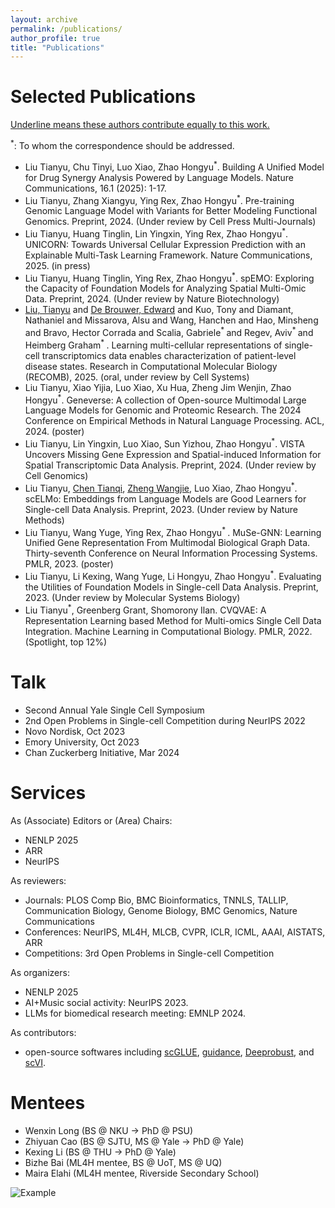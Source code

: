 ```yaml
---
layout: archive
permalink: /publications/
author_profile: true
title: "Publications"
---
```


# Selected Publications

<u>Underline means these authors contribute equally to this work.</u> 

<sup>*</sup>: To whom the correspondence should be addressed.
* Liu Tianyu, Chu Tinyi, Luo Xiao, Zhao Hongyu<sup>*</sup>. Building A Unified Model for Drug Synergy Analysis Powered by Language Models. Nature Communications, 16.1 (2025): 1-17.
* Liu Tianyu, Zhang Xiangyu, Ying Rex, Zhao Hongyu<sup>*</sup>. Pre-training Genomic Language Model with Variants for Better Modeling Functional Genomics. Preprint, 2024. (Under review by Cell Press Multi-Journals)
* Liu Tianyu, Huang Tinglin, Lin Yingxin, Ying Rex, Zhao Hongyu<sup>*</sup>. UNICORN: Towards Universal Cellular Expression Prediction with an Explainable Multi-Task Learning Framework. Nature Communications, 2025. (in press)
* Liu Tianyu, Huang Tinglin, Ying Rex, Zhao Hongyu<sup>*</sup>. spEMO: Exploring the Capacity of Foundation Models for Analyzing Spatial Multi-Omic Data. Preprint, 2024. (Under review by Nature Biotechnology)
* <u>Liu, Tianyu</u> and <u>De Brouwer, Edward</u> and Kuo, Tony and Diamant, Nathaniel and Missarova, Alsu and Wang, Hanchen and Hao, Minsheng and Bravo, Hector Corrada and Scalia, Gabriele<sup>* </sup> and Regev, Aviv<sup>* </sup> and Heimberg Graham<sup>* </sup>. Learning multi-cellular representations of single-cell transcriptomics data enables characterization of patient-level disease states. Research in Computational Molecular Biology (RECOMB), 2025. (oral, under review by Cell Systems)
* Liu Tianyu, Xiao Yijia, Luo Xiao, Xu Hua, Zheng Jim Wenjin, Zhao Hongyu<sup>*</sup>. Geneverse: A collection of Open-source Multimodal Large Language Models for Genomic and Proteomic Research. The 2024 Conference on Empirical Methods in Natural Language Processing. ACL, 2024. (poster)
* Liu Tianyu, Lin Yingxin, Luo Xiao, Sun Yizhou, Zhao Hongyu<sup>*</sup>. VISTA Uncovers Missing Gene Expression and Spatial-induced Information for Spatial Transcriptomic Data Analysis. Preprint, 2024. (Under review by Cell Genomics)
* Liu Tianyu, <u>Chen Tianqi</u>, <u>Zheng Wangjie</u>, Luo Xiao, Zhao Hongyu<sup>*</sup>. scELMo: Embeddings from Language Models are Good Learners for Single-cell Data Analysis. Preprint, 2023. (Under review by Nature Methods)
* Liu Tianyu, Wang Yuge, Ying Rex, Zhao Hongyu<sup>* </sup>. MuSe-GNN: Learning Unified Gene Representation From Multimodal Biological Graph Data. Thirty-seventh Conference on Neural Information Processing Systems. PMLR, 2023. (poster)
* Liu Tianyu, Li Kexing, Wang Yuge, Li Hongyu, Zhao Hongyu<sup>*</sup>. Evaluating the Utilities of Foundation Models in Single-cell Data Analysis. Preprint, 2023. (Under review by Molecular Systems Biology)
* Liu Tianyu<sup>*</sup>, Greenberg Grant, Shomorony Ilan. CVQVAE: A Representation Learning based Method for Multi-omics Single Cell Data Integration. Machine Learning in Computational Biology. PMLR, 2022. (Spotlight, top 12%)

# Talk

* Second Annual Yale Single Cell Symposium
* 2nd Open Problems in Single-cell Competition during NeurIPS 2022
* Novo Nordisk, Oct 2023
* Emory University, Oct 2023
* Chan Zuckerberg Initiative, Mar 2024

# Services

As (Associate) Editors or (Area) Chairs:
* NENLP 2025
* ARR
* NeurIPS

As reviewers:
* Journals: PLOS Comp Bio, BMC Bioinformatics, TNNLS, TALLIP, Communication Biology, Genome Biology, BMC Genomics, Nature Communications
* Conferences: NeurIPS, ML4H, MLCB, CVPR, ICLR, ICML, AAAI, AISTATS, ARR
* Competitions: 3rd Open Problems in Single-cell Competition

As organizers:
* NENLP 2025
* AI+Music social activity: NeurIPS 2023.
* LLMs for biomedical research meeting: EMNLP 2024.

As contributors:
* open-source softwares including [scGLUE](https://github.com/gao-lab/GLUE/pull/114), [guidance](https://github.com/guidance-ai/guidance/pull/656), [Deeprobust](https://github.com/DSE-MSU/DeepRobust/pull/154), and [scVI](https://github.com/scverse/scvi-tools/pull/2775).


# Mentees
* Wenxin Long (BS @ NKU -> PhD @ PSU)
* Zhiyuan Cao (BS @ SJTU, MS @ Yale -> PhD @ Yale)
* Kexing Li (BS @ THU -> PhD @ Yale)
* Bizhe Bai (ML4H mentee, BS @ UoT, MS @ UQ)
* Maira Elahi (ML4H mentee, Riverside Secondary School)

![Example](/images/col_institue.png)

<!--
{% if author.googlescholar %}
  You can also find my articles on <u><a href="{{author.googlescholar}}">my Google Scholar profile</a>.</u>
{% endif %}
-->
<!--
  {% include base_path %}
  {% for post in site.publications reversed %}
  { % include archive-single.html %}
  {% endfor %}
-->
